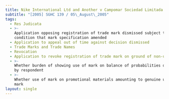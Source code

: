 ```yaml
---
title: Nike International Ltd and Another v Campomar Sociedad Limitada
subtitle: "[2005] SGHC 139 / 05\_August\_2005"
tags:
  - Res Judicata
  - >-
    Application opposing registration of trade mark dismissed subject to
    condition that mark specification amended
  - Application to appeal out of time against decision dismissed
  - Trade Marks and Trade Names
  - Revocation
  - Application to revoke registration of trade mark on ground of non-use
  - >-
    Whether burden of showing use of mark on balance of probabilities discharged
    by respondent
  - >-
    Whether use of mark on promotional materials amounting to genuine use of
    mark
layout: single
---
```


